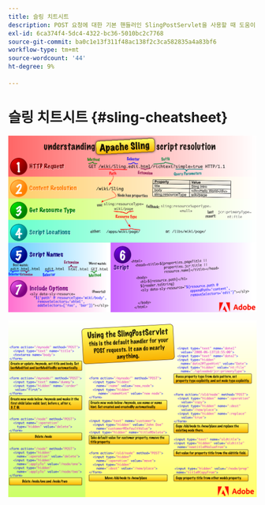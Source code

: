 ```yaml
---
title: 슬링 치트시트
description: POST 요청에 대한 기본 핸들러인 SlingPostServlet을 사용할 때 도움이 되는 간편한 Sling 참조입니다.
exl-id: 6ca374f4-5dc4-4322-bc36-5010bc2c7768
source-git-commit: ba0c1e13f311f48ac138f2c3ca582835a4a83bf6
workflow-type: tm+mt
source-wordcount: '44'
ht-degree: 9%

---
```


# 슬링 치트시트 {#sling-cheatsheet}

![Apache Sling 스크립트 해상도 이해.](assets/sling-cheatsheet-01.png)

![SlingPostServlet 사용 - POST 요청에 대한 기본 핸들러로, 거의 모든 작업을 수행할 수 있습니다.](assets/sling-cheatsheet-02.png)
